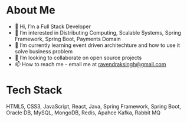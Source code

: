 # About Me
- 👋 Hi, I’m a Full Stack Developer
- 👀 I’m interested in Distributing Computing, Scalable Systems, Spring Framework, Spring Boot, Payments Domain
- 🌱 I’m currently learning event driven architechture and how to use it solve business problem 
- 💞️ I’m looking to collaborate on open source projects
- 📫 How to reach me - email me at ravendraksingh@gmail.com

# Tech Stack
HTML5, CSS3, JavaScript, React, Java, Spring Framework, Spring Boot, Oracle DB, MySQL, MongoDB, Redis, Apahce Kafka, Rabbit MQ

<!---
ravendraksingh/ravendraksingh is a ✨ special ✨ repository because its `README.md` (this file) appears on your GitHub profile.
You can click the Preview link to take a look at your changes.
--->
